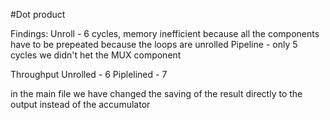 #Dot product

Findings: 
Unroll - 6 cycles, memory inefficient because all the components have to be prepeated because the loops are unrolled
Pipeline - only 5 cycles we didn't het the MUX component

Throughput
Unrolled - 6 
Piplelined - 7
          
in the main file we have changed the saving of the result directly to the output instead of the accumulator
